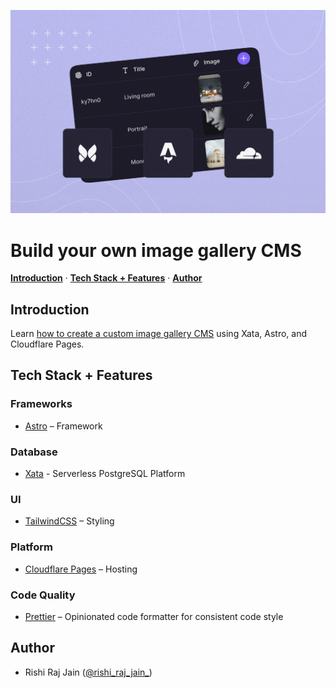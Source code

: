 ![](https://raw.githubusercontent.com/xataio/mdx-blog/main/images/gallery-cms-astro-cloudflare.png)

# Build your own image gallery CMS

<p>
  <a href="#introduction"><strong>Introduction</strong></a> ·
  <a href="#tech-stack--features"><strong>Tech Stack + Features</strong></a> ·
  <a href="#author"><strong>Author</strong></a>
</p>

## Introduction

Learn [how to create a custom image gallery CMS](https://xata.io/blog/build-image-gallery-astro-cloudflare) using Xata, Astro, and Cloudflare Pages.

## Tech Stack + Features

### Frameworks

- [Astro](https://astro.build) – Framework

### Database

- [Xata](https://xata.io) - Serverless PostgreSQL Platform

### UI

- [TailwindCSS](https://tailwindcss.com) – Styling

### Platform

- [Cloudflare Pages](https://pages.cloudflare.com) – Hosting

### Code Quality

- [Prettier](https://prettier.io/) – Opinionated code formatter for consistent code style

## Author

- Rishi Raj Jain ([@rishi_raj_jain_](https://twitter.com/rishi_raj_jain_))
